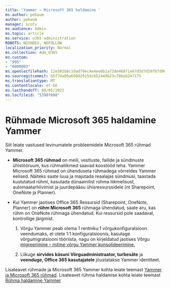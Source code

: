 ```yaml
---
title: 'Yammer – Microsoft 365 haldamine '
ms.author: pebaum
author: pebaum
manager: scotv
ms.audience: Admin
ms.topic: article
ms.service: o365-administration
ROBOTS: NOINDEX, NOFOLLOW
localization_priority: Normal
ms.collection: Adm_O365
ms.custom:
- "995"
- "6000003"
ms.openlocfilehash: 12e582b8c1dad79ec4e4ee6b1a72de46871e67d5d7d597bfd90963dcb6647b61
ms.sourcegitcommit: b5f7da89a650d2915dc652449623c78be6247175
ms.translationtype: MT
ms.contentlocale: et-EE
ms.lasthandoff: 08/05/2021
ms.locfileid: "53907698"
---
```

# <a name="manage-microsoft-365-groups-in-yammer"></a>Rühmade Microsoft 365 haldamine Yammer

Siit leiate vastused levinumatele probleemidele Microsoft 365 rühmad Yammer.

* **Microsoft 365 rühmad** on meili, vestluste, failide ja sündmuste ühistööruum, kus rühmaliikmed saavad koostööd teha. Yammer Microsoft 365 rühmad on ühenduseta rühmadega võrreldes Yammer eelised. Näiteks saate luua ja majutada reaalajas sündmusi, taastada kustutatud rühmi, kasutada dünaamilist rühma liikmelisust, automaatarhiivimist ja juurdepääsu ühisressurssidele (nt Sharepoint, OneNote ja Planner).

* Kui Yammer jaotises Office 365 Ressursid (Sharepoint, OneNote, Planner) on **rühm Microsoft 365** rühmaga ühendatud, saate aru, kas rühm on OneNote rühmaga ühendatud. Kui ressursid pole saadaval, kontrollige järgmist.

  1. Võrgu Yammer peab olema 1 rentniku:1 võrgukonfiguratsioon. veendumaks, et olete 1:1 konfiguratsioonis, kasutage võrgumigratsiooni tööriista, nagu on kirjeldatud jaotises Võrgu [migreerimine – mitme võrgu Yammer konsolideerimine.](https://docs.microsoft.com/yammer/configure-your-yammer-network/consolidate-multiple-yammer-networks) 

  2. Liikuge **sirvides käsuni Võrguadministraator, turbesäte** ja **veenduge, Office 365 kasutajatele** jõustatakse Yammer identiteet.

Lisateavet rühmade ja Microsoft 365 Yammer kohta leiate teemast [Yammer ja Microsoft 365 rühmad](https://docs.microsoft.com/yammer/manage-yammer-groups/yammer-and-office-365-groups). Lisateavet rühma haldamise kohta leiate teemast [Rühma haldamine Yammer](https://support.office.com/article/Manage-a-group-in-Yammer-6e05c6d6-5548-4c88-89cd-e6757a514ef2)
